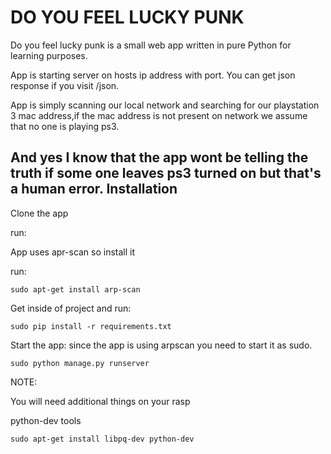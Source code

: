 DO YOU FEEL LUCKY PUNK
=========================
Do you feel lucky punk is a small web app written in pure Python for learning purposes.

App is starting server on hosts ip address with port.
You can get json response if you visit /json.

App is simply scanning our local network and searching for our playstation 3 mac address,if the mac address is not present on network we assume that no one is playing ps3.

And yes I know that the app wont be telling the truth if some one leaves ps3 turned on but that's a human error.
Installation
-----------
Clone the app

run:

App uses apr-scan so install it

run:
```
sudo apt-get install arp-scan
```

Get inside of project and run:
```
sudo pip install -r requirements.txt
```

Start the app:
since the app is using arpscan you need to start it as sudo.
```
sudo python manage.py runserver
```

NOTE:

You will need additional things on your rasp

python-dev tools
```
sudo apt-get install libpq-dev python-dev
```
